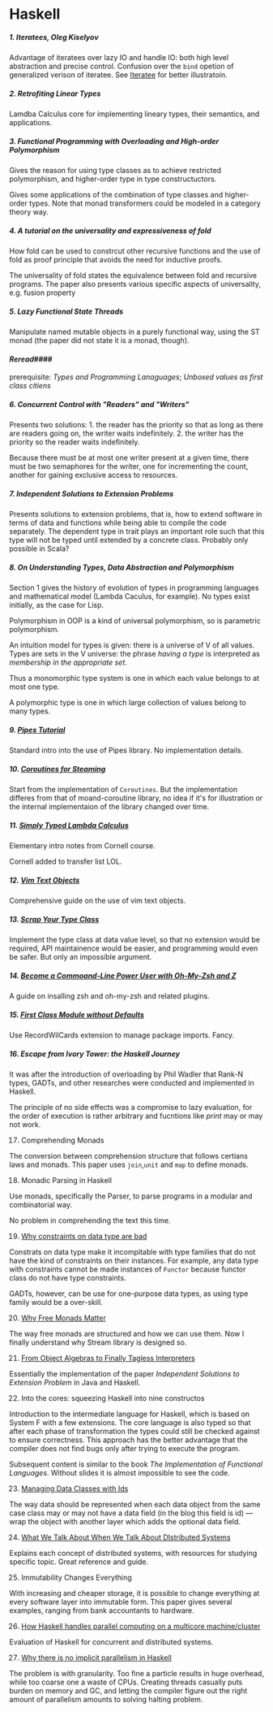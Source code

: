 # Haskell 

##### 1. Iteratees, Oleg Kiselyov

Advantage of iteratees over lazy IO and handle IO: both high level abstraction and precise control. Confusion over the `bind` opetion of generalized verison of iteratee. See [Iteratee](http://okmij.org/ftp/Haskell/Iteratee/) for better illustratoin.



##### 2. Retrofiting Linear Types

Lamdba Calculus core for implementing lineary types, their semantics, and applications.  



##### 3. Functional Programming with Overloading and High-order Polymorphism

Gives the reason for using type classes as to achieve restricted polymorphism, and higher-order type in type constructuctors. 

Gives some applications of the combination of type classes and higher-order types. Note that monad transformers could be modeled in a category theory way. 



##### 4. A tutorial on the universality and expressiveness of fold 

How fold can be used to constrcut other recursive functions and the use of fold as proof principle that avoids the need for inductive proofs.  

The universality of fold states the equivalence between fold and recursive programs. The paper also presents various specific aspects of universality, e.g. fusion property 



##### 5. Lazy Functional State Threads

Manipulate named mutable objects in a purely functional way, using the ST monad (the paper did not state it is a monad, though). 

#### *Reread*####  

prerequisite: *Types and Programming Lanaguages*; *Unboxed values as first class citiens* 





##### 6. Concurrent Control with "Readers" and "Writers"

Presents two solutions: 1. the reader has the priority so that as long as there are readers going on, the writer waits indefinitely. 2. the writer has the priority so the reader waits indefinitely. 

Because there must be at most one writer present at a given time, there must be two semaphores for the writer, one for incrementing the count, another for gaining exclusive access to resources. 



##### 7. Independent Solutions to Extension Problems 

Presents solutions to extension problems, that is, how to extend software in terms of data and functions while being able to compile the code separately. The dependent type in trait plays an important role such that this type will not be typed until extended by a concrete class. Probably only possible in Scala? 



##### 8. On Understanding Types, Data Abstraction and Polymorphism 

Section 1 gives the history of evolution of types in programming languages and mathematical model (Lambda Caculus, for example). No types exist initially, as the case for Lisp. 

Polymorphism in OOP is a kind of universal polymorphism, so is parametric polymorphism. 



An intuition model for types is given: there is a universe of V of all values. Types are sets in the V universe: the phrase *having a type* is interpreted as *membership in the appropriate set*. 

Thus a monomorphic type system is one in which each value belongs to at most one type. 

A polymorphic type is one in which large collection of values belong to many types. 



##### 9. [Pipes Tutorial](https://hackage.haskell.org/package/pipes-4.3.2/docs/Pipes-Tutorial.html)

Standard intro into the use of Pipes library. No implementation details. 



##### 10. [Coroutines for Steaming](http://www.cs.cornell.edu/courses/cs6110/2013sp/lectures/lec25-sp13.pdf)

Start from the implementation of `Coroutines`. But the implementation differes from that of moand-coroutine library, no idea if it's for illustration or the internal implementaion of the library changed over time. 



##### 11. [Simply Typed Lambda Calculus]( http://www.cs.cornell.edu/courses/cs6110/2013sp/lectures/lec25-sp13.pdf)

Elementary intro notes from Cornell course. 

Cornell added to transfer list LOL. 



##### 12. [Vim Text Objects](http://blog.carbonfive.com/2011/10/17/vim-text-objects-the-definitive-guide/)

Comprehensive guide on the use of vim text objects. 



##### 13. [Scrap Your Type Class](http://www.haskellforall.com/2012/05/scrap-your-type-classes.html)

Implement the type class at data value level, so that no extension would be required, API maintainence would be easier, and programming would even be safer. But only an impossible argument.



##### 14. [Become a Commoand-Line Power User with Oh-My-Zsh and Z](https://www.smashingmagazine.com/2015/07/become-command-line-power-user-oh-my-zsh-z/)

A guide on insalling zsh and oh-my-zsh and related plugins. 



##### 15. [First Class Module without Defaults](http://www.haskellforall.com/2012/07/first-class-modules-without-defaults.html)

Use RecordWilCards extension to manage package imports. Fancy. 



##### 16. Escape from Ivory Tower: the Haskell Journey

It was after the introduction of overloading by Phil Wadler that Rank-N types, GADTs, and other researches were conducted and implemented in Haskell. 

The principle of no side effects was a compromise to lazy evaluation, for the order of execution is rather arbitrary and fucntions like *print* may or may not work. 



17. Comprehending Monads

The conversion between comprehension structure that follows certians laws and monads. This paper uses `join`,`unit` and `map` to define monads. 



18. Monadic Parsing in Haskell

Use monads, specifically the Parser, to parse programs in a modular and combinatorial way. 

No problem in comprehending the text this time. 



19. [Why constraints on data type are bad](https://stackoverflow.com/questions/24465586/why-constraints-on-data-are-a-bad-thing)

Constrats on data type make it incompitable with type families that do not have the kind of constraints on their instances. For example, any data type with constraints cannot be made instances of `Functor` because functor class do not have type constraints. 

GADTs, however, can be use for one-purpose data types, as using type family would be a over-skill. 



20. [Why Free Monads Matter](http://www.haskellforall.com/2012/06/you-could-have-invented-free-monads.html)

The way free monads are structured and how we can use them. Now I finally understand why Stream library is designed so. 



21. [From Object Algebras to Finally Tagless Interpreters](https://oleksandrmanzyuk.wordpress.com/2014/06/18/from-object-algebras-to-finally-tagless-interpreters-2/)

Essentially the implementation of the paper *Independent Solutions to Extension Problem* in Java and Haskell. 



22. Into the cores: squeezing Haskell into nine constructos 

Introduction to the intermediate language for Haskell, which is based on System F with a few extensions. The core language is also typed so that after each phase of transformation the types could still be checked against to ensure correctness. This approach has the better advantage that the compiler does not find bugs only after trying to execute the program. 



Subsequent content is similar to the book *The Implementation of Functional Languages*. Without slides it is almost impossible to see the code. 



23. [Managing Data Classes with Ids](http://blog.originate.com/blog/2015/04/06/managing-data-classes-with-ids/)

The way data should be represented when each data object from the same case class may or may not have a data field (in the blog this field is id) — wrap the object with another layer which adds the optional data field. 



24. [What We Talk About When We Talk About DIstributed Systems](http://alvaro-videla.com/2015/12/learning-about-distributed-systems.html)

Explains each concept of distributed systems, with resources for studying specific topic. Great reference and guide. 



25. Immutability Changes Everything 

With increasing and cheaper storage, it is possible to change everything at every software layer into immutable form. This paper gives several examples, ranging from bank accountants to hardware. 



26. [How Haskell handles parallel computing on a multicore machine/cluster](https://stackoverflow.com/questions/44393439/how-haskell-handles-parallel-computing-on-a-multicore-machine-cluster)

Evaluation of Haskell for concurrent and distributed systems. 



27. [Why there is no implicit parallelism in Haskell](https://stackoverflow.com/questions/15005670/why-is-there-no-implicit-parallelism-in-haskell)

The problem is with granularity. Too fine a particle results in huge overhead, while too coarse one a waste of CPUs. Creating threads casually puts burden on memory and GC, and letting the compiler figure out the right amount of parallelism amounts to solving halting problem. 